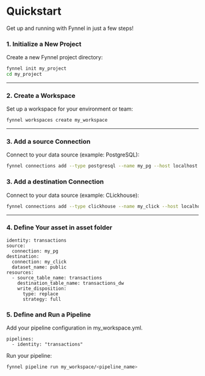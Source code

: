 # Quickstart

Get up and running with Fynnel in just a few steps!

### 1. Initialize a New Project

Create a new Fynnel project directory:

```bash
fynnel init my_project
cd my_project
```

---

### 2. Create a Workspace

Set up a workspace for your environment or team:

```bash
fynnel workspaces create my_workspace
```

---

### 3. Add a source Connection

Connect to your data source (example: PostgreSQL):

```bash
fynnel connections add --type postgresql --name my_pg --host localhost --port 5432 --user user --password pass --database dbname
```

### 3. Add a destination Connection

Connect to your data source (example: CLickhouse):
```bash
fynnel connections add --type clickhouse --name my_click --host localhost --port 9000 --user default --password pass --database dbname --http_port 8123
```

---
### 4. Define Your asset in asset folder
```
identity: transactions
source:
  connection: my_pg
destination:
  connection: my_click
  dataset_name: public
resources:
  - source_table_name: transactions
    destination_table_name: transactions_dw
    write_disposition:
      type: replace
      strategy: full
```   

### 5. Define and Run a Pipeline

Add your pipeline configuration in my_workspace.yml.
```
pipelines:
  - identity: "transactions"
```

Run your pipeline:

```bash
fynnel pipeline run my_workspace/<pipeline_name>
```


